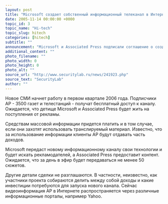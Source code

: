 ```yaml
---
layout: post
title: "Microsoft создает собственный информационный телеканал в Интернете"
date: 2005-11-14 00:00:00 +0000
topic_id: 3
topic_name: "Hi-tech"
topic_slug: hitech
categories: [hitech]
subtitle: ""
announcement: "Microsoft и Associated Press подписали соглашение о создании информационного телеканала, который будет транслироваться через Интернет, сообщает газета USA Today."
additional_content: ""
photo_filename: ""
photo_width: 0
photo_height: 0
photo_alt: ""
source_url: "http://www.securitylab.ru/news/241923.php"
source_text: "SecurityLab"
author: ""
---
```

Новое СМИ начнет работу в первом квартале 2006 года. Подписчики AP - 3500 газет и телестанций - получат бесплатный доступ к каналу. Ожидается, что детище Microsoft и Associated Press будет жить на поступления от рекламы.

Средствам массовой информации придется платить и в том случае, если они захотят использовать транслируемый материал. Известно, что за использование информации клиенты AP будут отдавать часть доходов.

Microsoft передаст новому информационному каналу свои технологии и будет искать рекламодателей, а Associated Press предоставит контент. Ожидается, что за день в эфир будет передаваться не менее 50 сюжетов.

Другие детали сделки не разглашаются. В частности, неизвестно, как участники проекта собираются делить между собой доходы и какие инвестиции потребуются для запуска нового канала. Сейчас видеоинформация AP в Интернете распространяется через различные информационные порталы, например Yahoo.
